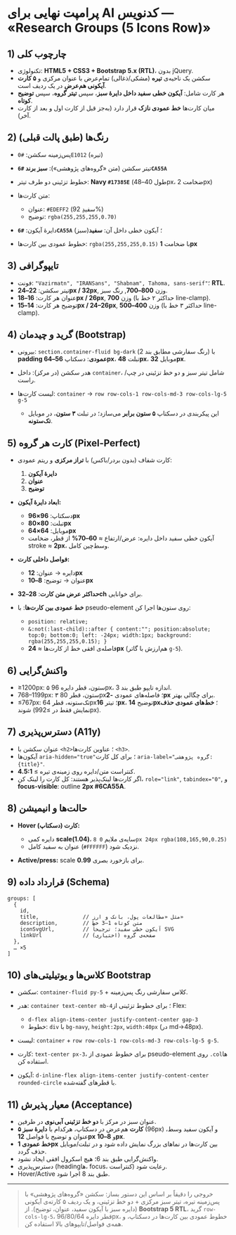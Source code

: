 # پرامپت نهایی برای AI کدنویس — «Research Groups (5 Icons Row)»

## 1) چارچوب کلی

* تکنولوژی: **HTML5 + CSS3 + Bootstrap 5.x (RTL)**، بدون jQuery.
* سکشن یک ناحیه‌ی **تیره** (مشکی/ذغالی) تمام‌عرض با عنوان مرکزی و **۵ کارت آیکونی هم‌عرض** در یک ردیف است.
* هر کارت شامل: **آیکون خطی سفید داخل دایرهٔ سبز**، سپس **تیتر گروه**، سپس **توضیح کوتاه**.
* میان کارت‌ها **خط عمودی نازک** قرار دارد (به‌جز قبل از کارت اول و بعد از کارت آخر).

## 2) رنگ‌ها (طبق پالت قبلی)

* پس‌زمینه سکشن: `#0E1012` (تیره)
* تیتر سکشن (متن «گروه‌های پژوهشی»): **سبز برند `#6CA55A`**
* خطوط تزئینی دو طرف تیتر: **Navy `#17385E`** (طول 40–48px، ضخامت 2px)
* متن کارت‌ها:

  * عنوان: `#EDEFF2` (سفیدِ 92%)
  * توضیح: `rgba(255,255,255,0.70)`
* دایرهٔ آیکون: **`#6CA55A`** (سبز)؛ آیکون خطی داخل آن: **سفید**
* خطوط عمودی بین کارت‌ها: `rgba(255,255,255,0.15)` با ضخامت **1px**

## 3) تایپوگرافی

* فونت: `"Vazirmatn", "IRANSans", "Shabnam", Tahoma, sans-serif"`؛ **RTL**.
* تیتر سکشن: **22–24px / 32px**, وزن **800–700**, رنگ سبز.
* عنوان هر کارت: **16–18px / 26px**, وزن **700** (حداکثر ۲ خط با line-clamp).
* توضیح هر کارت: **14–15px / 24–26px**, وزن **400–500** (حداکثر ۳ خط با line-clamp).

## 4) گرید و چیدمان (Bootstrap)

* بیرونی: `section.container-fluid bg-dark` (رنگ سفارشی مطابق بند 2) با **padding عمودی**: دسکتاپ **56–64px**، تبلت **48px**، موبایل **32px**.
* هدر سکشن (در مرکز): داخل `container`، شامل تیتر سبز و دو خط تزئینی در چپ/راست.
* لیست کارت‌ها: `container` → `row row-cols-1 row-cols-md-3 row-cols-lg-5 g-5`

  * این پیکربندی در دسکتاپ **۵ ستون برابر** می‌سازد؛ در تبلت **۳ ستون**، در موبایل **تک‌ستونه**.

## 5) کارت هر گروه (Pixel-Perfect)

* کارت شفاف (بدون بردر/باکس) با **تراز مرکزی** و ریتم عمودی:

  1. **دایرهٔ آیکون**
  2. **عنوان**
  3. **توضیح**
* **ابعاد دایرهٔ آیکون:**

  * دسکتاپ: **96×96px**
  * تبلت: **80×80px**
  * موبایل: **64×64px**
  * آیکون خطی سفید داخل دایره: عرض/ارتفاع ≈ **60–70%** از قطر، ضخامت stroke ≈ **2px**، وسط‌چین کامل.
* **فواصل داخلی کارت:**

  * دایره → عنوان: **12px**
  * عنوان → توضیح: **8–10px**
* **حداکثر عرض متن کارت**: **28–32ch** برای خوانایی.
* **خط عمودی بین کارت‌ها**: با pseudo-element روی ستون‌ها اجرا کن:

  * `position: relative;`
  * `&:not(:last-child)::after { content:""; position:absolute; top:0; bottom:0; left: -24px; width:1px; background: rgba(255,255,255,0.15); }`
  * فاصله‌ی افقی خط از کارت‌ها ≈ **24px** (هم‌ارزش با گاتر `g-5`).

## 6) واکنش‌گرایی

* ≥1200px: ۵ ستون، قطر دایره 96px، اندازه تایپو طبق بند 3.
* 768–1199px: ۳ ستون، قطر 80px؛ فاصله‌های عمودی **-2px** برای چگالی بهتر.
* ≤767px: تک‌ستونه، قطر 64px؛ تیتر **16px**، توضیح **14px**؛ **خط‌های عمودی حذف** شوند (نمایش فقط در ≥992px).

## 7) دسترس‌پذیری (A11y)

* عنوان سکشن با `<h2>`؛ عناوین کارت‌ها `<h3>`.
* آیکون‌ها `aria-hidden="true"`؛ برای کل کارت `aria-label="گروه پژوهشی: {title}"`.
* کنتراست متن/دایره روی زمینه‌ی تیره ≥ **4.5:1**.
* اگر کارت‌ها لینک‌پذیر هستند: کل کارت را لینک کن، `role="link"`, `tabindex="0"`, و **focus-visible**: outline **2px #6CA55A**.

## 8) حالت‌ها و انیمیشن

* **Hover کارت (دسکتاپ):**

  * دایره کمی **scale(1.04)**، سایه‌ی ملایم `0 8px 24px rgba(108,165,90,0.25)`
  * عنوان به سفید کامل (`#FFFFFF`) نزدیک شود.
* **Active/press:** scale **0.99** برای بازخورد بصری.

## 9) قرارداد داده (Schema)

```
groups: [
  {
    id,
    title,              // مثل «مطالعات پول، بانک و ارز»
    description,        // متن کوتاه 1–3 خط
    iconSvgUrl,         // آیکون خطی سفید؛ ترجیحاً SVG
    linkUrl             // صفحه‌ی گروه (اختیاری)
  },
  … ×5
]
```

## 10) کلاس‌ها و یوتیلیتی‌های Bootstrap

* سکشن: `container-fluid py-5` + کلاس سفارشی رنگ پس‌زمینه.
* هدر: `container text-center mb-4`؛ برای خطوط تزئینی از Flex:

  * `d-flex align-items-center justify-content-center gap-3`
  * خطوط: `div` با `bg-navy`, `height:2px`, `width:40px` (در md→48px).
* لیست: `container` + `row row-cols-1 row-cols-md-3 row-cols-lg-5 g-5`.
* کارت: `text-center px-3`، برای خطوط عمودی از pseudo-element روی `.col`ها استفاده کن.
* آیکون: `d-inline-flex align-items-center justify-content-center rounded-circle` با قطرهای گفته‌شده.

## 11) معیار پذیرش (Acceptance)

* عنوان سبز در مرکز با **دو خط تزئینی آبی‌نوی** در طرفین.
* **۵ کارت** هم‌عرض در دسکتاپ، هرکدام با **دایرهٔ سبز** (96px) و آیکون سفید وسط، عنوان و توضیح با فواصل **12px** و **8–10px**.
* **خط عمودی 1px** بین کارت‌ها در نماهای بزرگ نمایش داده شود و در تبلت/موبایل حذف گردد.
* واکنش‌گرایی طبق بند 6؛ هیچ اسکرول افقی ایجاد نشود.
* دسترس‌پذیری (headingها، focus، کنتراست) رعایت شود.
* Hover/Active طبق بند 8 اجرا شود.

---

> خروجی را دقیقاً بر اساس این دستور بساز: سکشن «گروه‌های پژوهشی» با پس‌زمینه تیره، تیتر سبز مرکزی + دو خط تزئینی، و یک ردیف ۵ کارته‌ی آیکونی (دایره سبز با آیکون سفید، عنوان، توضیح). از **Bootstrap 5 RTL**، گرید `row-cols-lg-5`، قطر دایره 96/80/64px، خطوط عمودی بین کارت‌ها در دسکتاپ، و همه‌ی فواصل/تایپوهای بالا استفاده کن.
